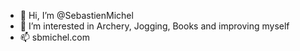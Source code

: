 - 👋 Hi, I’m @SebastienMichel
- 👀 I’m interested in Archery, Jogging, Books and improving myself
- 📫 sbmichel.com
